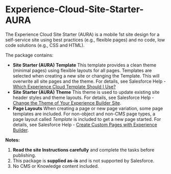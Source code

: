 # Experience-Cloud-Site-Starter-AURA
The Experience Cloud Site Starter (AURA) is a mobile 1st site design for a self-service site using best practices (e.g., flexible pages) and no code, low code solutions (e.g., CSS and HTML).


The package contains:

* **Site Starter (AURA) Template**
    This template provides a clean theme (minimal pages) using flexible layouts for all pages.
    Templates are selected when creating a new site or changing the Template. This will overwrite all site pages and the theme. 
    For details, see Salesforce Help - [Which Experience Cloud Template Should I Use?](https://help.salesforce.com/s/articleView?id=sf.siteforce_commtemp_intro.htm&type=5)
* **Site Starter (AURA) Theme**
    This theme is used to update existing site header styles and theme layouts.
    For details, see Salesforce Help - [Change the Theme of Your Experience Builder Site](https://help.salesforce.com/s/articleView?id=sf.community_builder_theme_change.htm&type=5).
* **Page Layouts**
    When creating a page or new page variation, some page templates are included. For non-object and non-CMS page types, a page layout called *Template* is included to get a new page started. 
    For details, see Salesforce Help - [Create Custom Pages with Experience Builder](https://help.salesforce.com/s/articleView?id=sf.community_builder_create_page.htm&type=5). 

**Notes:**

1. **Read the site Instructions carefully** and complete the tasks before publishing.
2. This package is **supplied as-is** and is not supported by Salesforce.
3. No CMS or Knowledge content included.

